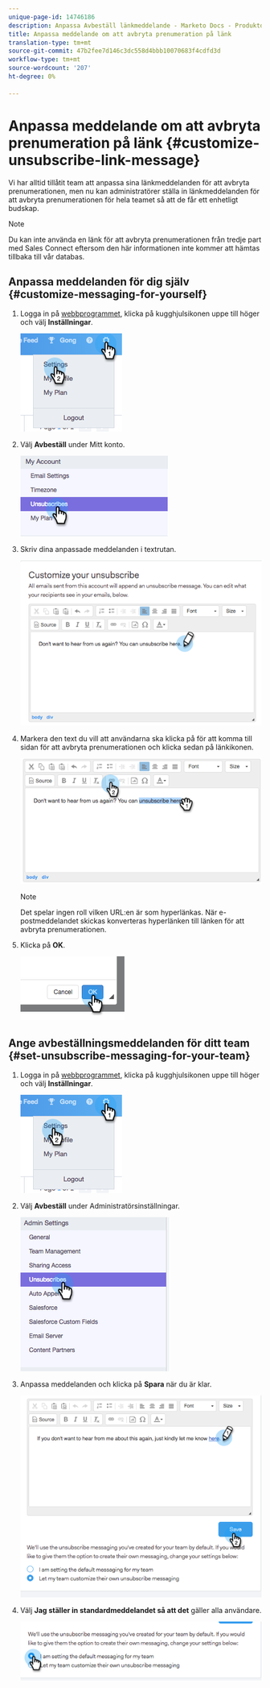 ```yaml
---
unique-page-id: 14746186
description: Anpassa Avbeställ länkmeddelande - Marketo Docs - Produktdokumentation
title: Anpassa meddelande om att avbryta prenumeration på länk
translation-type: tm+mt
source-git-commit: 47b2fee7d146c3dc558d4bbb10070683f4cdfd3d
workflow-type: tm+mt
source-wordcount: '207'
ht-degree: 0%

---
```



# Anpassa meddelande om att avbryta prenumeration på länk {#customize-unsubscribe-link-message}

Vi har alltid tillåtit team att anpassa sina länkmeddelanden för att avbryta prenumerationen, men nu kan administratörer ställa in länkmeddelanden för att avbryta prenumerationen för hela teamet så att de får ett enhetligt budskap.

>[!NOTE]
>
>Du kan inte använda en länk för att avbryta prenumerationen från tredje part med Sales Connect eftersom den här informationen inte kommer att hämtas tillbaka till vår databas.

## Anpassa meddelanden för dig själv {#customize-messaging-for-yourself}

1. Logga in på [webbprogrammet](http://toutapp.com/login), klicka på kugghjulsikonen uppe till höger och välj **Inställningar**.

   ![](assets/one.png)

1. Välj **Avbeställ** under Mitt konto.

   ![](assets/two-1.png)

1. Skriv dina anpassade meddelanden i textrutan.

   ![](assets/three-1.png)

1. Markera den text du vill att användarna ska klicka på för att komma till sidan för att avbryta prenumerationen och klicka sedan på länkikonen.

   ![](assets/four-1.png)

   >[!NOTE]
   >
   >Det spelar ingen roll vilken URL:en är som hyperlänkas. När e-postmeddelandet skickas konverteras hyperlänken till länken för att avbryta prenumerationen.

1. Klicka på **OK**.

   ![](assets/five.png)

## Ange avbeställningsmeddelanden för ditt team {#set-unsubscribe-messaging-for-your-team}

1. Logga in på [webbprogrammet](http://toutapp.com/login), klicka på kugghjulsikonen uppe till höger och välj **Inställningar**.

   ![](assets/six.png)

1. Välj **Avbeställ** under Administratörsinställningar.

   ![](assets/eight.png)

1. Anpassa meddelanden och klicka på **Spara** när du är klar.

   ![](assets/seven.png)

1. Välj **Jag ställer in standardmeddelandet så att det** gäller alla användare.

   ![](assets/eleven.png)

